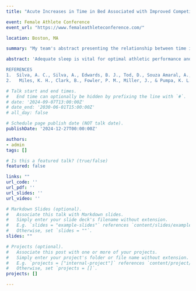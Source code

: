 ```yaml
---
title: "Acute Increases in Time in Bed Associated with Improved Competition Performance In Female Collegiate Swimmers"

event: Female Athlete Conference
event_url: "https://www.femaleathleteconference.com/"

location: Boston, MA

summary: "My team's abstract presenting the relationship between time in bed and swim performance was accepted for an e-poster at the upcoming Female Athlete Conference."

abstract: 'Adequate sleep is vital for optimal athletic performance and health. A systematic review found that increasing time in bed or total sleep time significantly improved six performance outcomes [1]. However, these outcomes were mostly assessed through physical performance tests in controlled environments, with only two studies including female athletes. Previous works consistently demonstrate sex differences associated with objective and subjective sleep markers, highlighting female athletes have poorer sleep quality when compared to male athletes [2]. Moreover, the impact of sleep markers such as time in bed or sleep time on real-world competition outcomes in female athletes remains unclear. This study aimed to explore how acute sleep behavior affects swim race performance in female collegiate athletes. This retrospective study analyzed routine athlete monitoring data from 2022-2024 from the University’s athletic department and publicly available collegiate swim race results. 21 NCAA Division I female swimmers who wore a device (Ōura Health, Oulu, Finland) in-season on the eight nights leading up to a swim race and who competed in at least one race were included. Sleep quantity, measured as time in bed and sleep duration, was assessed from the device, while swim performance data were obtained from the SWIMS 3.0 database and evaluated using USA Swimming’s Power Point metric, which allows for comparing performances across sex, sprint type, and distance. Sleep metrics were converted into z-scores to compare the night before the swim race to the individual’s previous 7-day average. Linear mixed models were applied with fixed effects for Total Sleep Time 7-Day Z-Scores and Time in Bed 7-Day Z-Scores, and random effects for individual athletes to assess their impact on swimming performance. Significant main effects were found for Time in Bed 7-Day Z-Score (intercept, coefficient = 10.15 [1.61, 18.70], t = 2.33, p = 0.02) but not Sleep Time 7-Day Z-Score (intercept, coefficient = 4.74 [-4.33, 13.81], t = 1.03, p = 0.3) in predicting swimming performance. Time in bed is a significant predictor of improved swim race performance in female athletes. Practically, communicating the importance of time in bed, rather than sleep duration alone, may help reduce anxiety in female athletes who struggle to fall asleep before a meet. Emphasizing rest and recovery over sleep itself can shift focus away from stress about not sleeping, promoting a more relaxed pre-competition mindset and still providing benefits to performance. These results add the existing, albeit limited, literature about how sleep relates specifically to competition performance in female collegiate athletes.

REFERENCES
1.	Silva, A. C., Silva, A., Edwards, B. J., Tod, D., Souza Amaral, A., de Alcântara Borba, D., Grade, I., & Túlio de Mello, M. (2021). Sleep extension in athletes: What we know so far – A systematic review. Sleep Medicine, 77, 128–135. https://doi.org/10.1016/j.sleep.2020.11.028
2.	 Miles, K. H., Clark, B., Fowler, P. M., Miller, J., & Pumpa, K. L. (2022). What are the sleep characteristics of elite female athletes? A systematic review with meta-analysis. Biology of sport, 39(3), 751–763. https://doi-org.proxy.lib.ohio-state.edu/10.5114/biolsport.2022.108705'

# Talk start and end times.
#   End time can optionally be hidden by prefixing the line with `#`.
# date: '2024-09-07T13:00:00Z'
# date_end: '2030-06-01T15:00:00Z'
# all_day: false

# Schedule page publish date (NOT talk date).
publishDate: '2024-12-27T00:00:00Z'

authors: 
- admin
tags: []

# Is this a featured talk? (true/false)
featured: false

links: ""
url_code: ''
url_pdf: ''
url_slides: ''
url_video: ''

# Markdown Slides (optional).
#   Associate this talk with Markdown slides.
#   Simply enter your slide deck's filename without extension.
#   E.g. `slides = "example-slides"` references `content/slides/example-slides.md`.
#   Otherwise, set `slides = ""`.
slides: ""

# Projects (optional).
#   Associate this post with one or more of your projects.
#   Simply enter your project's folder or file name without extension.
#   E.g. `projects = ["internal-project"]` references `content/project/deep-learning/index.md`.
#   Otherwise, set `projects = []`.
projects: []

---
```

